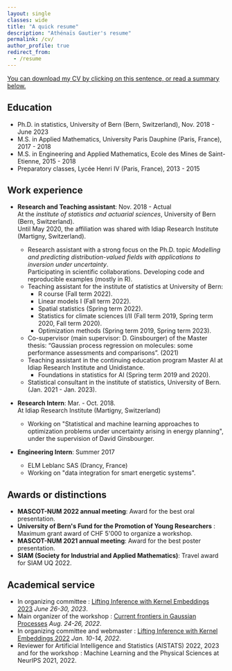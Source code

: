 ```yaml
---
layout: single
classes: wide
title: "A quick resume"
description: "Athénaïs Gautier's resume"
permalink: /cv/
author_profile: true
redirect_from:
  - /resume
---
```

<a href="https://github.com/AthenaisGautier/athenaisgautier.github.io/raw/master/assets/CV_AthenaisGautier.pdf">You can download my CV by clicking on this sentence, or read a summary below.</a> 

Education
---

* Ph.D. in statistics, University of Bern (Bern, Switzerland), Nov. 2018 - June 2023
* M.S. in Applied Mathematics, University Paris Dauphine (Paris, France), 2017 - 2018
* M.S. in Engineering and Applied Mathematics, Ecole des Mines de Saint-Etienne, 2015 - 2018
* Preparatory classes, Lycée Henri IV (Paris, France), 2013 - 2015

Work experience
---

* __Research and Teaching assistant__: Nov. 2018 - Actual  
  At the *institute of statistics and actuarial sciences*, University of Bern (Bern, Switzerland).  
  Until May 2020, the affiliation was shared with Idiap Research Institute (Martigny, Switzerland).  
  * Research assistant with a strong focus on the Ph.D. topic *Modelling and predicting distribution-valued fields with applications to inversion under uncertainty*.  
  Participating in scientific collaborations. Developing code and reproducible examples (mostly in R).  
  * Teaching assistant for the institute of statistics at University of Bern:  
    + R course (Fall term 2022).
    + Linear models I (Fall term 2022).
	+ Spatial statistics (Spring term 2022).  
	+ Statistics for climate sciences I/II (Fall term 2019, Spring term 2020, Fall term 2020).  
	+ Optimization methods (Spring term 2019, Spring term 2023).  
  * Co-supervisor (main supervisor: D. Ginsbourger) of the Master thesis: “Gaussian process regression on molecules: some performance assessments and comparisons”. (2021)  
  * Teaching assistant in the continuing education program Master AI at Idiap Research Institute and Unidistance.  
    + Foundations in statistics for AI (Spring term 2019 and 2020).  
  * Statistical consultant in the institute of statistics, University of Bern. (Jan. 2021 - Jan. 2023).

* __Research Intern__: Mar. - Oct. 2018.  
At Idiap Research Institute (Martigny, Switzerland)
  * Working on "Statistical and machine learning approaches to optimization problems under uncertainty arising in energy planning", under the supervision of David Ginsbourger.

* __Engineering Intern__: Summer 2017
  * ELM Leblanc SAS (Drancy, France)
  * Working on "data integration for smart energetic systems".
  
Awards or distinctions
---

* __MASCOT-NUM 2022 annual meeting__: Award for the best oral presentation.
* __University of Bern's Fund for the Promotion of Young Researchers__ : Maximum grant award of CHF 5'000 to organize a workshop.
* __MASCOT-NUM 2021 annual meeting__: Award for the best poster presentation.
* __SIAM (Society for Industrial and Applied Mathematics)__: Travel award for SIAM UQ 2022.

Academical service
---
* In organizing committee : [Lifting Inference with Kernel Embeddings 2023](https://like23-bern.github.io/) *June 26-30, 2023*.
* Main organizer of the workshop : [Current frontiers in Gaussian Processes](https://frontiersgp-bern2022.github.io/) *Aug. 24-26, 2022*.
* In organizing committee and webmaster : [Lifting Inference with Kernel Embeddings 2022](https://like22-bern.github.io/) *Jan. 10-14, 2022*.
* Reviewer for Artificial Intelligence and Statistics (AISTATS) 2022, 2023 and for the workshop : Machine Learning and the Physical Sciences at NeurIPS 2021, 2022. 

